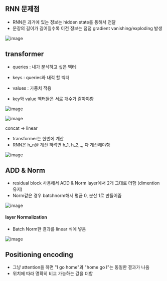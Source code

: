 ## RNN 문제점
* RNN은 과거에 있는 정보는 hidden state를 통해서 전달
* 문장의 길이가 길어질수록 이전 정보는 점점 gradient vanishing/exploding 발생

![image](https://user-images.githubusercontent.com/63588046/158730088-509e748b-069f-4500-9a6f-fbb810616d9f.png)


## transformer
* queries : 내가 분석하고 싶은 벡터 
* keys : queries와 내적 할 벡터
* values : 가중치 적용

* key와 value 벡터들은 서로 개수가 같아야함

![image](https://user-images.githubusercontent.com/63588046/158737207-dc24c495-1c4b-431f-8f45-d3d85de6b431.png)

![image](https://user-images.githubusercontent.com/63588046/158747549-f62bafd6-a2ed-4772-99fa-5aa12492599d.png)

concat -> linear



* transformer는 한번에 계산
* RNN은 h_n을 계산 하려면 h_1, h_2,,,, 다 계산해야함


![image](https://user-images.githubusercontent.com/63588046/158749809-385943fd-33e3-443f-abac-967af4d3152f.png)


## ADD & Norm
* residual block 사용해서 ADD & Norm layer에서 2개 그대로 더함 (dimention 유지)
* Norm같은 경우 batchnorm해서 평균 0, 분산 1로 만들어줌

![image](https://user-images.githubusercontent.com/63588046/158780233-5a303cdf-82a2-45ba-982c-387913c18630.png)

#### layer Normalization
* Batch Norm한 결과를 linear 식에 넣음

![image](https://user-images.githubusercontent.com/63588046/158782256-fb18c5da-ad93-4765-a2a9-2c11d9243935.png)



## Positioning encoding
* 그냥 attention을 하면 "I go home"과 "home go I"는 동일한 결과가 나옴
* 위치에 따라 명확히 비교 가능하는 값을 더함




